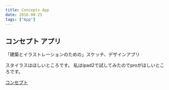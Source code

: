 ```yaml
---
title: Concepts App
date: 2016-08-25
tags: ["App"]
---
```


## コンセプト アプリ
「建築とイラストレーションのための」スケッチ、デザインアプリ

スタイラスはほしいところです。
私はipad2で試してみたのでproがほしいところです。
<!--more-->
[コンセプト](https://itunes.apple.com/jp/app/konseputo-jian-zhutoirasutoreshonnotameno/id560586497?mt=8)
